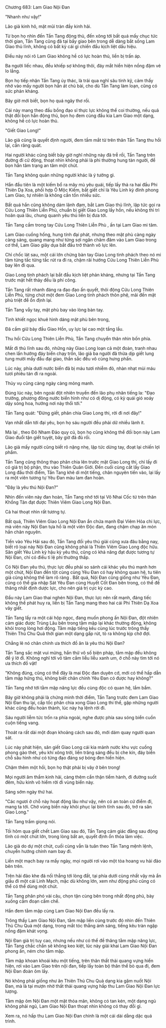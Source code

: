 




Chương 683: Lam Giao Nội Đan


"Nhanh như vậy!"

Lão giả kinh hô, mặt mũi tràn đầy kinh hãi.

Từ bọn họ nhìn đến Tần Tang động thủ, đến xông tới bất quá mấy chục tức thời gian, Tần Tang cũng đã tại bầy giao bên trong dễ dàng bắt sống Lam Giao thủ lĩnh, không có bất kỳ cái gì chiến đấu kịch liệt dấu hiệu.

Điều này nói rõ Lam Giao không hề có lực hoàn thủ, liền bị trấn áp.

Ba người liếc nhau, đều khiếp sợ không thôi, đáy mắt hiển hiện nồng đậm vẻ lo lắng.

Bọn họ tiếp nhận Tần Tang ủy thác, là trải qua nghĩ sâu tính kỹ, cảm thấy nhờ vào mấy người bọn hắn át chủ bài, cho dù Tần Tang làm loạn, cũng có sức phản kháng.

Bây giờ mới biết, bọn họ quá ngây thơ rồi.

Cái này mang theo đấu bồng đạo sĩ thực lực không thể coi thường, nếu quả thật đối bọn hắn động thủ, bọn họ đem cùng đầu kia Lam Giao một dạng, không hề có lực hoàn thủ.

"Giết Giao Long!"

Lão giả cũng là quyết định người, đem tầm mắt từ trên thân Tần Tang thu hồi lại, cắn răng quát.

Hai người khác cũng biết bây giờ nghĩ những này đã trễ rồi, Tần Tang trên đường đi cử động, thoạt nhìn không phải là phi thường hung tàn người, để bọn hắn tâm trạng an tâm một chút.

Tần Tang không quản những người khác là ý tưởng gì.

Hắn đầu tiên là một kiếm bổ ra mây mù yêu quái, tiếp lấy thả ra hai đầu Phi Thiên Dạ Xoa, phối hợp Ô Mộc Kiếm, bắt giết chỉ là Yêu Linh kỳ đỉnh phong Lam Giao, tự nhiên là không cần tốn nhiều sức.

Bất quá hắn cũng không dám lãnh đạm, bắt Lam Giao thủ lĩnh, lập tức gọi ra Cửu Long Thiên Liễn Phù, chuẩn bị giết Giao Long lấy hồn, nếu không thì trì hoãn quá lâu, chung quanh yêu thú liền bị đưa tới.

Tần Tang cầm trong tay Cửu Long Thiên Liễn Phù , ấn tại Lam Giao mi tâm.

Lam Giao cuồng hống, hung tính đại phát, nhưng theo mật phù càng ngày càng sáng, quang mang như từng sợi ngân châm đâm vào Lam Giao trong cơ thể, Lam Giao giãy dụa bắt đầu trở thành vô lực lên.

Chỉ chốc lát sau, một cái lớn chừng bàn tay Giao Long tinh phách theo nó mi tâm từng tấc từng tấc rút ra đi ra, chậm rãi hướng Cửu Long Thiên Liễn Phù bay lên đi qua.

Giao Long tinh phách lại bắt đầu kịch liệt phản kháng, nhưng tại Tần Tang trước mặt hết thảy đều là phí công.

Tần Tang rất nhanh đáng ra đạo đạo ấn quyết, thôi động Cửu Long Thiên Liễn Phù, từng chút một đem Giao Long tinh phách thôn phệ, mãi đến mật phù triệt để ổn định lại.

Tần Tang vẫy tay, mật phù bay vào lòng bàn tay.

Tinh khiết ngọc khuê hình dáng mật phù bên trong,

Đã cầm giữ bảy đầu Giao Hồn, uy lực lại cao một tầng lầu.

Thu hồi Cửu Long Thiên Liễn Phù, Tần Tang chuyển thân nhìn bốn phía.

Mất đi thủ lĩnh sau đó, những này Giao Long loạn cả một đoàn, tranh nhau chen lấn hướng đáy biển chạy trốn, lão giả ba người đã thừa dịp giết lung tung mười mấy đầu đại giao, thần sắc đều vô cùng hưng phấn.

Lúc này, phía dưới nước biển đã bị máu tươi nhiễm đỏ, nhàn nhạt mùi máu tươi phiêu tán đi ra ngoài.

Thủy vụ cũng càng ngày càng mỏng manh.

Đúng lúc này, bên ngoài đột nhiên truyền đến lão phụ nhân tiếng la: "Đạo trưởng, phương đông nước biển hình như có dị động, có kỳ quái gió xoáy dậy sóng hoa, hướng nơi này thổi tới."

Tần Tang quát: "Đừng giết, phân chia Giao Long thi, rời đi nơi đây!"

Vạn nhất dẫn tới đại yêu, bọn họ sáu người đều phải dữ nhiều lành ít.

Mà lại , theo Đô Nham Đảo quy củ, bọn họ cũng không thể đối bọn này Lam Giao đuổi tận giết tuyệt, bây giờ đã đủ rồi.

Lão giả mấy người cũng biết rõ nặng nhẹ, lập tức dừng tay, đoạt lại chiến lợi phẩm.

Tần Tang cũng thông thạo phân chia lên trước mặt Giao Long thi, chỉ lấy đi có giá trị bộ phận, thu vào Thiên Quân Giới. Đến cuối cùng cắt lấy Giao Long đầu thời điểm, Tần Tang khẽ di một tiếng, chân nguyên tiến vào, lại lấy ra một viên tương tự Yêu Đan màu lam đan hoàn.

"Đây là yêu thú Nội Đan?"

Nhìn đến viên này đan hoàn, Tần Tang nhớ tới tại Vô Nhai Cốc từ trên thân Khổng Tân đạt được Thiên Viêm Giao Long Nội Đan.

Cả hai thoạt nhìn rất tương tự.

Bất quá, Thiên Viêm Giao Long Nội Đan ẩn chứa mạnh Đại Viêm Hỏa chi lực, mà viên này Nội Đan tựa hồ là một viên Độc đan, đang chậm chạp ăn mòn hắn chân nguyên.

Tiến vào Yêu Hải sau đó, Tần Tang đối yêu thú giải cũng xưa đâu bằng nay, biết rõ loại này Nội Đan cũng không phải là Thiên Viêm Giao Long độc hữu. Săn giết Yêu Linh kỳ hậu kỳ yêu thú, cũng có khả năng đạt được tương tự Nội Đan, chỉ có điều tỉ lệ phi thường thấp.

Có Nội Đan yêu thú, thực lực đều phải so sánh cái khác yêu thú mạnh hơn một chút, Nội Đan đến tột cùng cùng Yêu Đan có hay không quan hệ, tu tiên giả cũng không thể làm rõ ràng . Bất quá, Nội Đan cũng giống như Yêu Đan, cũng có thể gia nhập Sát Yêu Đan cùng Huyết Cốt Đan bên trong, có thể đề thăng nhất định dược lực, cho nên giá trị cực kỳ cao.

Đầu này Lam Giao thai nghén Nội Đan, thực lực nên rất mạnh, đáng tiếc không thể phát huy ra, liền bị Tần Tang mang theo hai cái Phi Thiên Dạ Xoa vây giết.

Tần Tang lấy ra một cái hộp ngọc, đang muốn phong ấn Nội Đan, đột nhiên cảm giác được Trùng Lâu bên trong tằm mập lại khác thường động, không khỏi trong lòng hơi động. Tằm mập tiếng kêu cùng lúc trước trông thấy Thiên Thủ Chu Quả thời gian một dạng gấp rút, tỏ ra không kịp chờ đợi.

Chẳng lẽ nó chân chính ưa thích đồ ăn là yêu thú Nội Đan?

Tần Tang sắc mặt vui mừng, hắn thử vô số biện pháp, tằm mập đều không để ý lờ đi. Không nghĩ tới vô tâm cắm liễu liễu xanh um, ở chỗ này tìm tới nó ưa thích đồ vật!

"Không đúng, cũng có thể đây là mai Độc đan duyên cớ, mới có thể hấp dẫn tằm mập hứng thú, không biết chân chính Yêu Đan có được hay không?"

Tần Tang nhớ tới tằm mập năng lực đều cùng độc có quan hệ, lẩm bẩm.

Bây giờ không phải là chứng minh thời điểm, Tần Tang trước đem Lam Giao Nội Đan thu lại, cấp tốc phân chia xong Giao Long thi thể, gặp những người khác cũng đều hoàn thành, lúc này hạ lệnh rời đi.

Sáu người liễm tức trốn ra phía ngoài, nghe được phía sau sóng biển cuồn cuộn tiếng vang.

Thoát ra rất dài một đoạn khoảng cách sau đó, mới dám quay người quan sát.

Lúc này phát hiện, săn giết Giao Long cái kia mảnh nước khu vực cuồng phong gào thét, yêu khí xông trời, liền trăng sáng đều bị che kín, đáy biển chỗ sâu hình như có từng đạo đáng sợ bóng đen hiển hiện.

Chậm thêm một hồi, bọn họ thật phải bị vây ở bên trong!

Mọi người âm thầm kinh hãi, càng thêm cẩn thận tiềm hành, đi đường suốt đêm, hữu kinh vô hiểm rời đi vùng biển này.

Sáng sớm ngày thứ hai.

"Các ngươi ở chỗ này hoạt động lâu như vậy, nên có an toàn cứ điểm đi, mang ta tới. Chờ vùng biển này khôi phục lại bình tĩnh sau đó, trở ra săn Giao Long."

Tần Tang trầm giọng nói.

Tối hôm qua giết chết Lam Giao sau đó, Tần Tang cảm giác đằng sau động tĩnh có một chút lớn, trong lòng bất an, quyết định ổn thỏa làm việc.

Lão giả do dự một chút, cuối cùng vẫn là tuân theo Tần Tang mệnh lệnh, chuyển hướng chính nam bay đi.

Liền một mạch bay ra mấy ngày, mọi người rơi vào một tòa hoang vu hải đảo bên trên.

Trên hải đảo khe đá nối thẳng tới lòng đất, tại phía dưới cùng nhất vậy mà ẩn giấu đi một cái Linh Mạch, mặc dù không lớn, xem như động phủ cũng có thể có thể dùng một chút.

Tần Tang phân phó vài câu, chọn tận cùng bên trong nhất động phủ, bày xuống cấm đoạn cấm chế.

Hắn đem tằm mập cùng Lam Giao Nội Đan đều lấy ra.

Trông thấy Lam Giao Nội Đan, tằm mập liền cùng trước đó nhìn đến Thiên Thủ Chu Quả một dạng, trong mắt tóc thẳng ánh sáng, tiếng kêu tràn ngập nồng đậm khát vọng.

Nội Đan giá trị tuy cao, nhưng nếu như có thể đề thăng tằm mập năng lực, Tần Tang chắc chắn sẽ không keo kiệt, lúc này giải khai Lam Giao Nội Đan phong ấn, ném cho tằm mập.

Tằm mập khoan khoái kêu một tiếng, trên thân thất thải quang vựng hiển hiện, rơi vào Lam Giao trên nội đan, tiếp lấy toàn bộ thân thể bò qua đi, đem Nội Đan đoàn ôm lấy.

Nó không phải giống như ăn Thiên Thủ Chu Quả dạng kia gặm nuốt Nội Đan, mà là tại mượn nhờ thất thải quang vựng hấp thu Lam Giao Nội Đan lực lượng.

Tằm mập ôm Nội Đan một mặt thỏa mãn, không có tan kén, một dạng ngủ không phải ngủ, Lam Giao Nội Đan thoạt nhìn không có thay đổi gì.

Xem ra, nó hấp thu Lam Giao Nội Đan chính là một cái dài dằng dặc quá trình.




